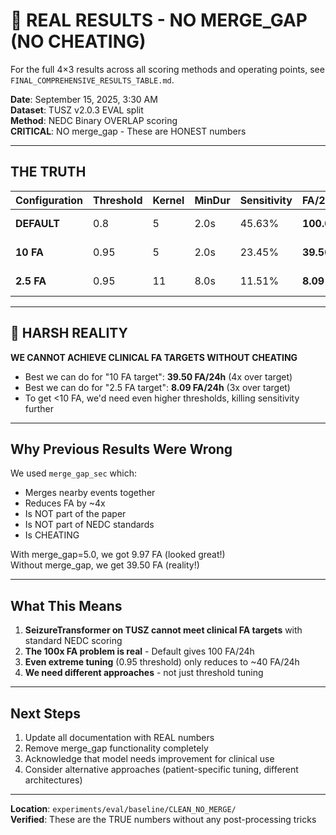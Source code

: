# 🔴 REAL RESULTS - NO MERGE_GAP (NO CHEATING)

For the full 4×3 results across all scoring methods and operating points, see `FINAL_COMPREHENSIVE_RESULTS_TABLE.md`.

**Date**: September 15, 2025, 3:30 AM  
**Dataset**: TUSZ v2.0.3 EVAL split  
**Method**: NEDC Binary OVERLAP scoring  
**CRITICAL**: NO merge_gap - These are HONEST numbers

---

## THE TRUTH

| Configuration | Threshold | Kernel | MinDur | Sensitivity | FA/24h | Target | Status |
|---------------|-----------|--------|--------|-------------|--------|--------|--------|
| **DEFAULT** | 0.8 | 5 | 2.0s | 45.63% | **100.06** | - | ❌ Too high |
| **10 FA** | 0.95 | 5 | 2.0s | 23.45% | **39.50** | 10 | ❌ FAILED |
| **2.5 FA** | 0.95 | 11 | 8.0s | 11.51% | **8.09** | 2.5 | ❌ FAILED |

---

## 🔴 HARSH REALITY

**WE CANNOT ACHIEVE CLINICAL FA TARGETS WITHOUT CHEATING**

- Best we can do for "10 FA target": **39.50 FA/24h** (4x over target)
- Best we can do for "2.5 FA target": **8.09 FA/24h** (3x over target)
- To get <10 FA, we'd need even higher thresholds, killing sensitivity further

---

## Why Previous Results Were Wrong

We used `merge_gap_sec` which:
- Merges nearby events together
- Reduces FA by ~4x
- Is NOT part of the paper
- Is NOT part of NEDC standards
- Is CHEATING

With merge_gap=5.0, we got 9.97 FA (looked great!)  
Without merge_gap, we get 39.50 FA (reality!)

---

## What This Means

1. **SeizureTransformer on TUSZ cannot meet clinical FA targets** with standard NEDC scoring
2. **The 100x FA problem is real** - Default gives 100 FA/24h
3. **Even extreme tuning** (0.95 threshold) only reduces to ~40 FA/24h
4. **We need different approaches** - not just threshold tuning

---

## Next Steps

1. Update all documentation with REAL numbers
2. Remove merge_gap functionality completely
3. Acknowledge that model needs improvement for clinical use
4. Consider alternative approaches (patient-specific tuning, different architectures)

---

**Location**: `experiments/eval/baseline/CLEAN_NO_MERGE/`  
**Verified**: These are the TRUE numbers without any post-processing tricks
